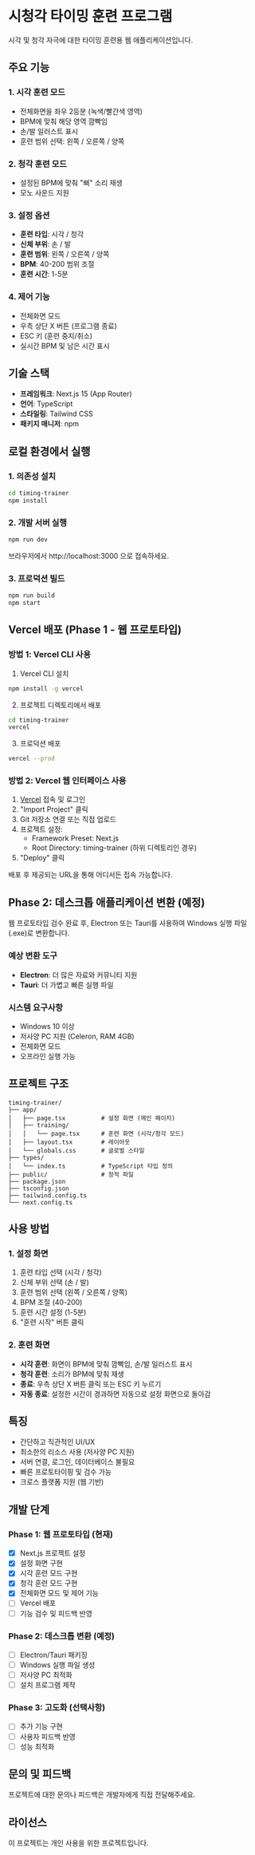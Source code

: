# 시청각 타이밍 훈련 프로그램

시각 및 청각 자극에 대한 타이밍 훈련용 웹 애플리케이션입니다.

## 주요 기능

### 1. 시각 훈련 모드
- 전체화면을 좌우 2등분 (녹색/빨간색 영역)
- BPM에 맞춰 해당 영역 깜빡임
- 손/발 일러스트 표시
- 훈련 범위 선택: 왼쪽 / 오른쪽 / 양쪽

### 2. 청각 훈련 모드
- 설정된 BPM에 맞춰 "삐" 소리 재생
- 모노 사운드 지원

### 3. 설정 옵션
- **훈련 타입**: 시각 / 청각
- **신체 부위**: 손 / 발
- **훈련 범위**: 왼쪽 / 오른쪽 / 양쪽
- **BPM**: 40-200 범위 조절
- **훈련 시간**: 1-5분

### 4. 제어 기능
- 전체화면 모드
- 우측 상단 X 버튼 (프로그램 종료)
- ESC 키 (훈련 중지/취소)
- 실시간 BPM 및 남은 시간 표시

## 기술 스택

- **프레임워크**: Next.js 15 (App Router)
- **언어**: TypeScript
- **스타일링**: Tailwind CSS
- **패키지 매니저**: npm

## 로컬 환경에서 실행

### 1. 의존성 설치
```bash
cd timing-trainer
npm install
```

### 2. 개발 서버 실행
```bash
npm run dev
```

브라우저에서 http://localhost:3000 으로 접속하세요.

### 3. 프로덕션 빌드
```bash
npm run build
npm start
```

## Vercel 배포 (Phase 1 - 웹 프로토타입)

### 방법 1: Vercel CLI 사용

1. Vercel CLI 설치
```bash
npm install -g vercel
```

2. 프로젝트 디렉토리에서 배포
```bash
cd timing-trainer
vercel
```

3. 프로덕션 배포
```bash
vercel --prod
```

### 방법 2: Vercel 웹 인터페이스 사용

1. [Vercel](https://vercel.com) 접속 및 로그인
2. "Import Project" 클릭
3. Git 저장소 연결 또는 직접 업로드
4. 프로젝트 설정:
   - Framework Preset: Next.js
   - Root Directory: timing-trainer (하위 디렉토리인 경우)
5. "Deploy" 클릭

배포 후 제공되는 URL을 통해 어디서든 접속 가능합니다.

## Phase 2: 데스크톱 애플리케이션 변환 (예정)

웹 프로토타입 검수 완료 후, Electron 또는 Tauri를 사용하여 Windows 실행 파일(.exe)로 변환합니다.

### 예상 변환 도구
- **Electron**: 더 많은 자료와 커뮤니티 지원
- **Tauri**: 더 가볍고 빠른 실행 파일

### 시스템 요구사항
- Windows 10 이상
- 저사양 PC 지원 (Celeron, RAM 4GB)
- 전체화면 모드
- 오프라인 실행 가능

## 프로젝트 구조

```
timing-trainer/
├── app/
│   ├── page.tsx          # 설정 화면 (메인 페이지)
│   ├── training/
│   │   └── page.tsx      # 훈련 화면 (시각/청각 모드)
│   ├── layout.tsx        # 레이아웃
│   └── globals.css       # 글로벌 스타일
├── types/
│   └── index.ts          # TypeScript 타입 정의
├── public/               # 정적 파일
├── package.json
├── tsconfig.json
├── tailwind.config.ts
└── next.config.ts
```

## 사용 방법

### 1. 설정 화면
1. 훈련 타입 선택 (시각 / 청각)
2. 신체 부위 선택 (손 / 발)
3. 훈련 범위 선택 (왼쪽 / 오른쪽 / 양쪽)
4. BPM 조절 (40-200)
5. 훈련 시간 설정 (1-5분)
6. "훈련 시작" 버튼 클릭

### 2. 훈련 화면
- **시각 훈련**: 화면이 BPM에 맞춰 깜빡임, 손/발 일러스트 표시
- **청각 훈련**: 소리가 BPM에 맞춰 재생
- **종료**: 우측 상단 X 버튼 클릭 또는 ESC 키 누르기
- **자동 종료**: 설정한 시간이 경과하면 자동으로 설정 화면으로 돌아감

## 특징

- 간단하고 직관적인 UI/UX
- 최소한의 리소스 사용 (저사양 PC 지원)
- 서버 연결, 로그인, 데이터베이스 불필요
- 빠른 프로토타이핑 및 검수 가능
- 크로스 플랫폼 지원 (웹 기반)

## 개발 단계

### Phase 1: 웹 프로토타입 (현재)
- [x] Next.js 프로젝트 설정
- [x] 설정 화면 구현
- [x] 시각 훈련 모드 구현
- [x] 청각 훈련 모드 구현
- [x] 전체화면 모드 및 제어 기능
- [ ] Vercel 배포
- [ ] 기능 검수 및 피드백 반영

### Phase 2: 데스크톱 변환 (예정)
- [ ] Electron/Tauri 패키징
- [ ] Windows 실행 파일 생성
- [ ] 저사양 PC 최적화
- [ ] 설치 프로그램 제작

### Phase 3: 고도화 (선택사항)
- [ ] 추가 기능 구현
- [ ] 사용자 피드백 반영
- [ ] 성능 최적화

## 문의 및 피드백

프로젝트에 대한 문의나 피드백은 개발자에게 직접 전달해주세요.

## 라이선스

이 프로젝트는 개인 사용을 위한 프로젝트입니다.
